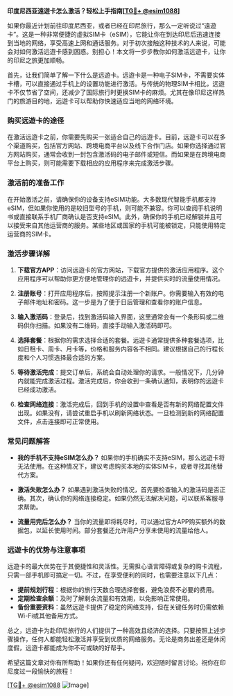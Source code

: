 **印度尼西亚遠遊卡怎么激活？轻松上手指南[[TG💪+ @esim1088](https://t.me/s/esim1088)]**

如果你最近计划前往印度尼西亚，或者已经在印尼旅行，那么一定听说过“遠遊卡”。这是一种非常便捷的虚拟SIM卡（eSIM），它能让你在到达印尼后迅速连接到当地的网络，享受高速上网和通话服务。对于初次接触这种技术的人来说，可能会对如何激活远遊卡感到困惑。别担心！本文将一步步教你如何激活远遊卡，让你的印尼之旅更加顺畅。

首先，让我们简单了解一下什么是远遊卡。远遊卡是一种电子SIM卡，不需要实体卡槽，可以直接通过手机上的设置功能进行激活。与传统的物理SIM卡相比，远遊卡不仅节省了空间，还减少了国际旅行时更换SIM卡的麻烦。尤其在像印尼这样热门的旅游目的地，远遊卡可以帮助你快速适应当地的网络环境。

### **购买远遊卡的途径**

在激活远遊卡之前，你需要先购买一张适合自己的远遊卡。目前，远遊卡可以在多个渠道购买，包括官方网站、跨境电商平台以及线下合作门店。如果你选择通过官方网站购买，通常会收到一封包含激活码的电子邮件或短信。而如果是在跨境电商平台上购买，则可能需要下载相应的应用程序来完成激活步骤。

### **激活前的准备工作**

在开始激活之前，请确保你的设备支持eSIM功能。大多数现代智能手机都支持eSIM，但如果你使用的是较旧型号的手机，则可能不兼容。你可以查阅手机说明书或直接联系手机厂商确认是否支持eSIM。此外，确保你的手机已经解锁并且可以接受来自其他运营商的服务。某些地区或国家的手机可能被锁定，只能使用特定运营商的SIM卡。

### **激活步骤详解**

1. **下载官方APP**：访问远遊卡的官方网站，下载官方提供的激活应用程序。这个应用程序可以帮助你更方便地管理你的远遊卡，并提供实时的流量使用情况。

2. **注册账号**：打开应用程序后，按照提示注册一个新账户。你需要输入有效的电子邮件地址和密码。这一步是为了便于日后管理和查看你的账户信息。

3. **输入激活码**：登录后，找到激活码输入界面，这里通常会有一个条形码或二维码供你扫描。如果没有二维码，直接手动输入激活码即可。

4. **选择套餐**：根据你的需求选择合适的套餐。远遊卡通常提供多种套餐选项，比如日租卡、周卡、月卡等，价格和服务内容各不相同。建议根据自己的行程长度和个人习惯选择最合适的方案。

5. **等待激活完成**：提交订单后，系统会自动处理你的请求。一般情况下，几分钟内就能完成激活过程。激活完成后，你会收到一条确认通知，表明你的远遊卡已经成功激活。

6. **检查网络连接**：激活完成后，回到手机的设置中查看是否有新的网络配置文件出现。如果没有，请尝试重启手机以刷新网络状态。一旦检测到新的网络配置文件，点击连接即可正常使用。

### **常见问题解答**

- **我的手机不支持eSIM怎么办？**
  如果你的手机确实不支持eSIM，那么远遊卡将无法使用。在这种情况下，建议考虑购买本地的实体SIM卡，或者寻找其他替代方案。

- **激活失败怎么办？**
  如果遇到激活失败的情况，首先要检查输入的激活码是否正确。其次，确认你的网络连接稳定。如果仍然无法解决问题，可以联系客服寻求帮助。

- **流量用完后怎么办？**
  当你的流量即将耗尽时，可以通过官方APP购买额外的数据包，以延长使用时间。部分套餐还允许用户分享未使用的流量给他人。

### **远遊卡的优势与注意事项**

远遊卡的最大优势在于其便捷性和灵活性。无需担心语言障碍或复杂的购卡流程，只需一部手机即可搞定一切。不过，在享受便利的同时，也需要注意以下几点：

- **提前规划行程**：根据你的旅行天数合理选择套餐，避免浪费不必要的费用。
- **定期检查余额**：及时了解剩余流量和有效期，以免影响正常使用。
- **备份重要资料**：虽然远遊卡提供了稳定的网络支持，但在关键任务时仍需依赖Wi-Fi或其他备用方式。

总之，远遊卡为赴印尼旅行的人们提供了一种高效且经济的选择。只要按照上述步骤操作，任何人都能轻松激活并享受到优质的网络服务。无论是商务出差还是休闲度假，远遊卡都能成为你不可或缺的好帮手。

希望这篇文章对你有所帮助！如果你还有任何疑问，欢迎随时留言讨论。祝你在印尼度过一段愉快的旅程！

[[TG💪+ @esim1088](https://t.me/s/esim1088) ![Image](https://i.postimg.cc/4NQfJmqS/Snipaste-2025-05-13-00-14-12.png)]